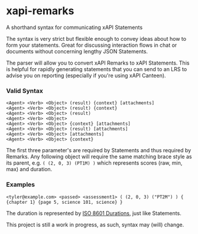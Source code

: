 # xapi-remarks
A shorthand syntax for communicating xAPI Statements

The syntax is very strict but flexible enough to convey ideas about how to form your statements. Great for discussing interaction flows in chat or documents without concerning lengthy JSON Statements.

The parser will allow you to convert xAPI Remarks to xAPI Statements. This is helpful for rapidly generating statements that you can send to an LRS to advise you on reporting (especially if you're using xAPI Canteen).

### Valid Syntax
```
<Agent> <Verb> <Object> (result) {context} [attachments]
<Agent> <Verb> <Object> (result) {context}
<Agent> <Verb> <Object> (result)
<Agent> <Verb> <Object>
<Agent> <Verb> <Object> {context} [attachments]
<Agent> <Verb> <Object> (result) [attachments]
<Agent> <Verb> <Object> [attachments]
<Agent> <Verb> <Object> {context}
```

The first three parameter's are required by Statements and thus required by Remarks. Any following object will require the same matching brace style as its parent, e.g. `( (2, 0, 3) (PT1M) )` which represents scores (raw, min, max) and duration. 

### Examples

```
<tyler@example.com> <passed> <assessment1> ( (2, 0, 3) ("PT2M") ) { {chapter 1} {page 5, science 101, science} }
```

The duration is represented by [ISO 8601 Durations](http://www.wikiwand.com/en/ISO_8601#/Durations), just like Statements.

This project is still a work in progress, as such, syntax may (will) change.
